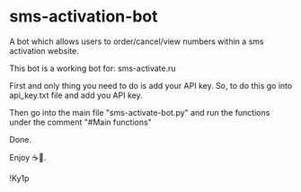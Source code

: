 # sms-activation-bot
A bot which allows users to order/cancel/view numbers within a sms activation website. 

This bot is a working bot for: sms-activate.ru

First and only thing you need to do is add your API key. 
So, to do this go into api_key.txt file and add you API key.

Then go into the main file "sms-activate-bot.py" and run the functions under the comment "#Main functions"

Done. 



Enjoy ☕🐍.



!Ky1p



